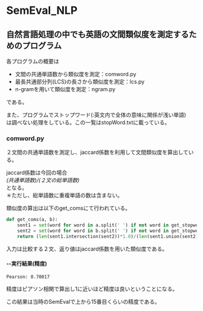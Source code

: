# SemEval_NLP
## 自然言語処理の中でも英語の文間類似度を測定するためのプログラム


各プログラムの概要は
* 文間の共通単語数から類似度を測定：comword.py
* 最長共通部分列(LCS)の長さから類似度を測定：lcs.py
* n-gramを用いて類似度を測定：ngram.py

である。

また、プログラムでストップワード(:英文内で全体の意味に関係が浅い単語)  
は調べない処理をしている。この一覧はstopWord.txtに載っている。

### comword.py
２文間の共通単語数を測定し、jaccard係数を利用して文間類似度を算出している。

jaccard係数は今回の場合  
*(共通単語数)/(２文の総単語数)*  
となる。  
＊ただし、総単語数に重複単語の数は含まない。

類似度の算出は以下のget_comsにて行われている。
```python
def get_coms(a, b):
	sent1 = set(word for word in a.split(' ') if not word in get_stopword())
	sent2 = set(word for word in b.split(' ') if not word in get_stopword())
	return (len(sent1.intersection(sent2))*1.0)/(len(sent1.union(sent2))*1.0)
```
入力は比較する２文、返り値はjaccard係数を用いた類似度である。

#### --実行結果(精度)
```
Pearson: 0.70017
```

精度はピアソン相関で算出し1に近いほど精度は良いということになる。

この結果は当時のSemEvalで上から15番目くらいの精度である。



